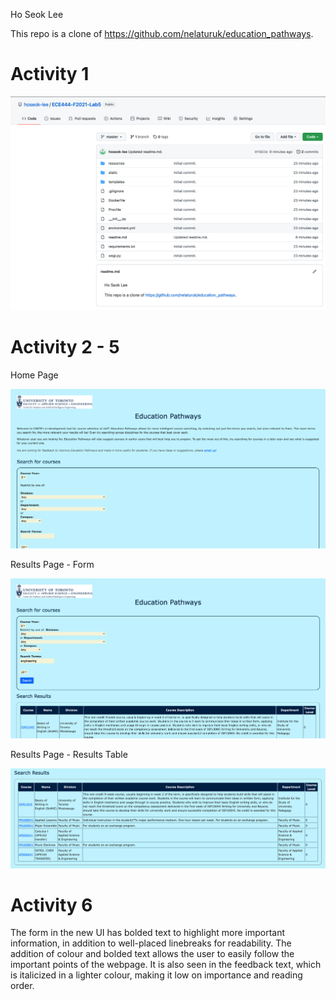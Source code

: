 Ho Seok Lee

This repo is a clone of https://github.com/nelaturuk/education_pathways.

# Activity 1

![img](/screenshots/act1.png)

# Activity 2 - 5

Home Page

![img](/screenshots/act5p1.png)

Results Page - Form

![img](/screenshots/act5p2.png)

Results Page - Results Table

![img](/screenshots/act5p3.png)

# Activity 6

The form in the new UI has bolded text to highlight more important information, in addition to well-placed linebreaks for readability. The addition of colour and bolded text allows the user to easily follow the important points of the webpage. It is also seen in the feedback text, which is italicized in a lighter colour, making it low on importance and reading order.